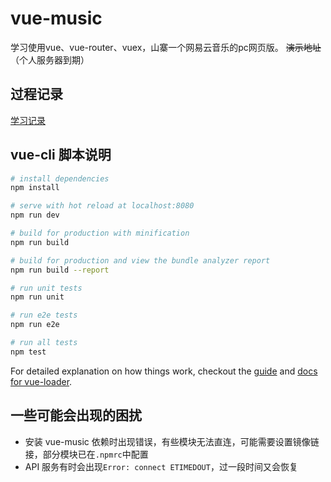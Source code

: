 # vue-music
学习使用vue、vue-router、vuex，山寨一个网易云音乐的pc网页版。
~~演示地址~~（个人服务器到期）

## 过程记录
[学习记录](https://daief.github.io/2017-09-04/record-of-vue-music.html)

## vue-cli 脚本说明

``` bash
# install dependencies
npm install

# serve with hot reload at localhost:8080
npm run dev

# build for production with minification
npm run build

# build for production and view the bundle analyzer report
npm run build --report

# run unit tests
npm run unit

# run e2e tests
npm run e2e

# run all tests
npm test
```

For detailed explanation on how things work, checkout the [guide](http://vuejs-templates.github.io/webpack/) and [docs for vue-loader](http://vuejs.github.io/vue-loader).

## 一些可能会出现的困扰
- 安装 vue-music 依赖时出现错误，有些模块无法直连，可能需要设置镜像链接，部分模块已在`.npmrc`中配置
- API 服务有时会出现`Error: connect ETIMEDOUT`，过一段时间又会恢复
